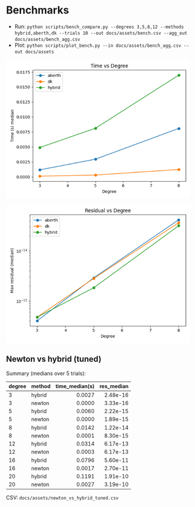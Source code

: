 # Benchmarks

- Run: `python scripts/bench_compare.py --degrees 3,5,8,12 --methods hybrid,aberth,dk --trials 10 --out docs/assets/bench.csv --agg_out docs/assets/bench_agg.csv`
- Plot: `python scripts/plot_bench.py --in docs/assets/bench_agg.csv --out docs/assets`

![Time vs Degree](assets/time_vs_degree.png)

![Residual vs Degree](assets/residual_vs_degree.png)

## Newton vs hybrid (tuned)

Summary (medians over 5 trials):

| degree | method | time_median(s) | res_median |
| --- | --- | ---: | ---: |
| 3 | hybrid | 0.0027 | 2.48e-16 |
| 3 | newton | 0.0000 | 3.33e-16 |
| 5 | hybrid | 0.0060 | 2.22e-15 |
| 5 | newton | 0.0000 | 1.89e-15 |
| 8 | hybrid | 0.0142 | 1.22e-14 |
| 8 | newton | 0.0001 | 8.30e-15 |
| 12 | hybrid | 0.0314 | 6.17e-13 |
| 12 | newton | 0.0003 | 6.17e-13 |
| 16 | hybrid | 0.0796 | 5.60e-11 |
| 16 | newton | 0.0017 | 2.70e-11 |
| 20 | hybrid | 0.1191 | 1.91e-10 |
| 20 | newton | 0.0027 | 3.19e-10 |

CSV: `docs/assets/newton_vs_hybrid_tuned.csv`
